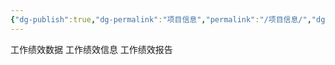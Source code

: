 ```yaml
---
{"dg-publish":true,"dg-permalink":"项目信息","permalink":"/项目信息/","dgPassFrontmatter":true}
---
```


工作绩效数据
工作绩效信息
工作绩效报告